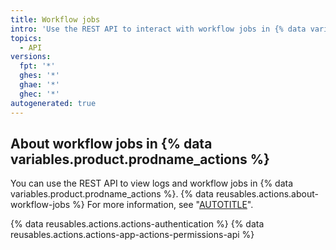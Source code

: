 ```yaml
---
title: Workflow jobs
intro: 'Use the REST API to interact with workflow jobs in {% data variables.product.prodname_actions %}.'
topics:
  - API
versions:
  fpt: '*'
  ghes: '*'
  ghae: '*'
  ghec: '*'
autogenerated: true
---
```


## About workflow jobs in {% data variables.product.prodname_actions %}

You can use the REST API to view logs and workflow jobs in {% data variables.product.prodname_actions %}. {% data reusables.actions.about-workflow-jobs %} For more information, see "[AUTOTITLE](/actions/using-workflows/workflow-syntax-for-github-actions)".

{% data reusables.actions.actions-authentication %} {% data reusables.actions.actions-app-actions-permissions-api %}


<!-- Content after this section is automatically generated -->
